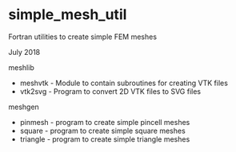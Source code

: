 
# simple_mesh_util

Fortran utilities to create simple FEM meshes

July 2018

meshlib
* meshvtk - Module to contain subroutines for creating VTK files
* vtk2svg - Program to convert 2D VTK files to SVG files
 
meshgen
* pinmesh  - program to create simple pincell meshes 
* square   - program to create simple square meshes 
* triangle - program to create simple triangle meshes 





